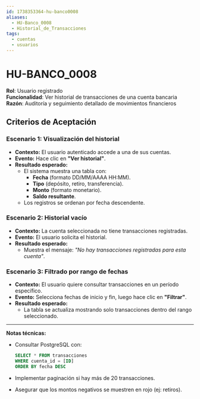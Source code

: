 ```yaml
---
id: 1738353364-hu-banco0008
aliases:
  - HU-Banco_0008
  - Historial_de_Transacciones
tags:
  - cuentas
  - usuarios
---
```


# HU-BANCO_0008  

**Rol**: Usuario registrado  
**Funcionalidad**: Ver historial de transacciones de una cuenta bancaria  
**Razón**: Auditoría y seguimiento detallado de movimientos financieros  

## **Criterios de Aceptación**  

### **Escenario 1: Visualización del historial**  

- **Contexto:** El usuario autenticado accede a una de sus cuentas.  
- **Evento:** Hace clic en **"Ver historial"**.  
- **Resultado esperado:**  
  - El sistema muestra una tabla con:  
    - **Fecha** (formato DD/MM/AAAA HH:MM).  
    - **Tipo** (depósito, retiro, transferencia).  
    - **Monto** (formato monetario).  
    - **Saldo resultante**.  
  - Los registros se ordenan por fecha descendente.  

### **Escenario 2: Historial vacío**  

- **Contexto:** La cuenta seleccionada no tiene transacciones registradas.  
- **Evento:** El usuario solicita el historial.  
- **Resultado esperado:**  
  - Muestra el mensaje: *"No hay transacciones registradas para esta cuenta"*.  

### **Escenario 3: Filtrado por rango de fechas**  

- **Contexto:** El usuario quiere consultar transacciones en un período específico.  
- **Evento:** Selecciona fechas de inicio y fin, luego hace clic en **"Filtrar"**.  
- **Resultado esperado:**  
  - La tabla se actualiza mostrando solo transacciones dentro del rango seleccionado.  

---

**Notas técnicas:**  

- Consultar PostgreSQL con:  

  ```sql
  SELECT * FROM transacciones 
  WHERE cuenta_id = [ID] 
  ORDER BY fecha DESC
  ```

- Implementar paginación si hay más de 20 transacciones.
- Asegurar que los montos negativos se muestren en rojo (ej: retiros).
